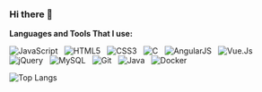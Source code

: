 ### Hi there 👋

**Languages and Tools That I use:**

![JavaScript](https://img.shields.io/badge/-JavaScript-black?logo=javascript&style=social)&nbsp;&nbsp;
![HTML5](https://img.shields.io/badge/-HTML5-black?logo=html5&style=social)&nbsp;&nbsp;
![CSS3](https://img.shields.io/badge/-CSS3-black?logo=css3&style=social)&nbsp;&nbsp;
![C](https://img.shields.io/badge/-C-black?logo=c&style=social)&nbsp;&nbsp;
![AngularJS](https://img.shields.io/badge/-AngularJS-black?logo=AngularJS&style=social)&nbsp;&nbsp;
![Vue.Js](https://img.shields.io/badge/-vue.js-black?logo=vue.js&style=social)&nbsp;&nbsp;
![jQuery](https://img.shields.io/badge/-jQuery-black?logo=jquery&style=social)&nbsp;&nbsp;
![MySQL](https://img.shields.io/badge/-MySQL-black?logo=mysql&style=social)&nbsp;&nbsp;
![Git](https://img.shields.io/badge/-Git-black?logo=git&style=social)&nbsp;&nbsp;
![Java](https://img.shields.io/badge/-Java-black?logo=java&style=social)&nbsp;&nbsp;
![Docker](https://img.shields.io/badge/-Docker-black?logo=java&style=social)&nbsp;&nbsp;


![Top Langs](https://github-readme-stats.vercel.app/api/top-langs/?username=andyrsmith&hide=jupyter%20notebook,vim%20script,matlab&layout=compact&langs_count=8)

<!--
**andyrsmith/andyrsmith** is a ✨ _special_ ✨ repository because its `README.md` (this file) appears on your GitHub profile.

Here are some ideas to get you started:

- 🔭 I’m currently working on Javascript Games
- 🌱 I’m currently learning Java and Algorithmns
- 💬 Ask me about ...
- 📫 How to reach me: ...
- ⚡ Fun fact: ...

### Connect with me:

[<img align="left" alt="andyrsmith | Twitter" width="22px" src="https://cdn.jsdelivr.net/npm/simple-icons@v3/icons/twitter.svg" />][twitter]
[<img align="left" alt="andyrsmith | LinkedIn" width="22px" src="https://cdn.jsdelivr.net/npm/simple-icons@v3/icons/linkedin.svg" />][linkedin]
[<img align="left" alt="andyrmsith | Instagram" width="22px" src="https://cdn.jsdelivr.net/npm/simple-icons@v3/icons/instagram.svg" />][instagram]
-->
